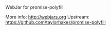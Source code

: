 WebJar for promise-polyfill

More info: http://webjars.org
Upstream:  https://github.com/taylorhakes/promise-polyfill